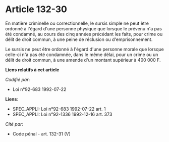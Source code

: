 # Article 132-30

En matière criminelle ou correctionnelle, le sursis simple ne peut être ordonné à l'égard d'une personne physique que lorsque
le prévenu n'a pas été condamné, au cours des cinq années précédant les faits, pour crime ou délit de droit commun, à une
peine de réclusion ou d'emprisonnement.

Le sursis ne peut être ordonné à l'égard d'une personne morale que lorsque celle-ci n'a pas été condamnée, dans le même
délai, pour un crime ou un délit de droit commun, à une amende d'un montant supérieur à 400 000 F.

**Liens relatifs à cet article**

_Codifié par_:

  - Loi n°92-683 1992-07-22

**Liens**:

  - SPEC_APPLI: Loi n°92-683 1992-07-22 art. 1
  - SPEC_APPLI: Loi n°92-1336 1992-12-16 art. 373

_Cité par_:

  - Code pénal - art. 132-31 (V)
